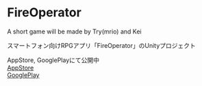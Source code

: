 # FireOperator
A short game will be made by Try(mrio) and Kei

スマートフォン向けRPGアプリ「FireOperator」のUnityプロジェクト

AppStore, GooglePlayにて公開中  
[AppStore](https://apps.apple.com/jp/app/id1632543387)  
[GooglePlay](https://play.google.com/store/apps/details?id=com.KM.FireOperator)
